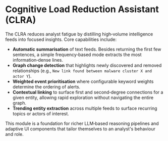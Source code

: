 # Cognitive Load Reduction Assistant (CLRA)

The CLRA reduces analyst fatigue by distilling high‑volume intelligence feeds into
focused insights. Core capabilities include:

- **Automatic summarisation** of text feeds. Besides returning the first few
  sentences, a simple frequency‑based mode extracts the most information‑dense
  lines.
- **Graph change detection** that highlights newly discovered and removed
  relationships (e.g., `New link found between malware cluster X and actor Y`).
- **Weighted event prioritisation** where configurable keyword weights determine
  the ordering of alerts.
- **Contextual linking** to surface first and second‑degree connections for a given
  entity, allowing rapid exploration without navigating the entire graph.
- **Trending entity extraction** across multiple feeds to surface recurring
  topics or actors of interest.

This module is a foundation for richer LLM‑based reasoning pipelines and adaptive
UI components that tailor themselves to an analyst's behaviour and role.
